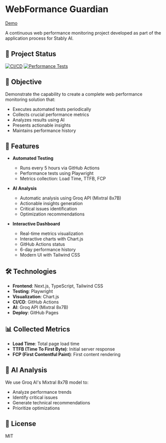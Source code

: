 # WebFormance Guardian

[Demo](https://pmatheusvinhas.github.io/webformance-guardian/)

A continuous web performance monitoring project developed as part of the application process for Stably AI.

## 🎯 Project Status

[![CI/CD](https://github.com/pmatheusvinhas/webformance-guardian/actions/workflows/main.yml/badge.svg)](https://github.com/pmatheusvinhas/webformance-guardian/actions/workflows/main.yml)
[![Performance Tests](https://github.com/pmatheusvinhas/webformance-guardian/actions/workflows/performance.yml/badge.svg)](https://github.com/pmatheusvinhas/webformance-guardian/actions/workflows/performance.yml)

## 📝 Objective

Demonstrate the capability to create a complete web performance monitoring solution that:
- Executes automated tests periodically
- Collects crucial performance metrics
- Analyzes results using AI
- Presents actionable insights
- Maintains performance history

## 🚀 Features

- **Automated Testing**
  - Runs every 5 hours via GitHub Actions
  - Performance tests using Playwright
  - Metrics collection: Load Time, TTFB, FCP

- **AI Analysis**
  - Automatic analysis using Groq API (Mixtral 8x7B)
  - Actionable insights generation
  - Critical issues identification
  - Optimization recommendations

- **Interactive Dashboard**
  - Real-time metrics visualization
  - Interactive charts with Chart.js
  - GitHub Actions status
  - 6-day performance history
  - Modern UI with Tailwind CSS

## 🛠 Technologies

- **Frontend**: Next.js, TypeScript, Tailwind CSS
- **Testing**: Playwright
- **Visualization**: Chart.js
- **CI/CD**: GitHub Actions
- **AI**: Groq API (Mixtral 8x7B)
- **Deploy**: GitHub Pages

## 📊 Collected Metrics

- **Load Time**: Total page load time
- **TTFB (Time To First Byte)**: Initial server response
- **FCP (First Contentful Paint)**: First content rendering

## 🤖 AI Analysis

We use Groq AI's Mixtral 8x7B model to:
- Analyze performance trends
- Identify critical issues
- Generate technical recommendations
- Prioritize optimizations

## 📝 License

MIT 